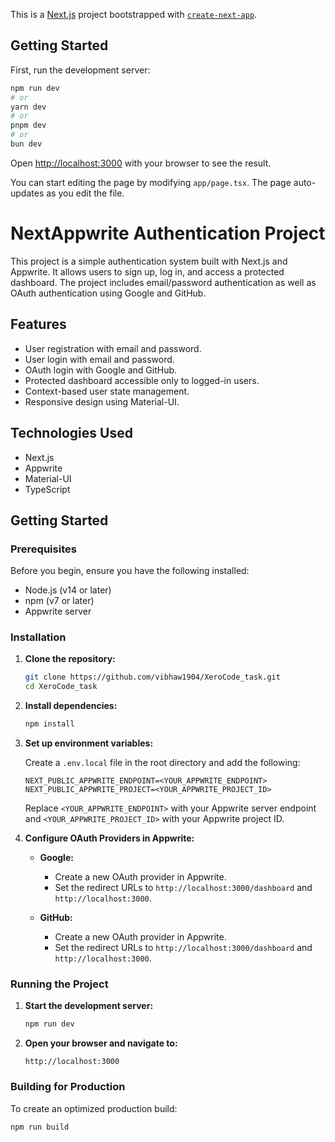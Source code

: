 This is a [Next.js](https://nextjs.org/) project bootstrapped with [`create-next-app`](https://github.com/vercel/next.js/tree/canary/packages/create-next-app).

## Getting Started

First, run the development server:

```bash
npm run dev
# or
yarn dev
# or
pnpm dev
# or
bun dev
```

Open [http://localhost:3000](http://localhost:3000) with your browser to see the result.

You can start editing the page by modifying `app/page.tsx`. The page auto-updates as you edit the file.

# NextAppwrite Authentication Project

This project is a simple authentication system built with Next.js and Appwrite. It allows users to sign up, log in, and access a protected dashboard. The project includes email/password authentication as well as OAuth authentication using Google and GitHub.

## Features

- User registration with email and password.
- User login with email and password.
- OAuth login with Google and GitHub.
- Protected dashboard accessible only to logged-in users.
- Context-based user state management.
- Responsive design using Material-UI.

## Technologies Used

- Next.js
- Appwrite
- Material-UI
- TypeScript

## Getting Started

### Prerequisites

Before you begin, ensure you have the following installed:

- Node.js (v14 or later)
- npm (v7 or later)
- Appwrite server

### Installation

1. **Clone the repository:**

    ```bash
    git clone https://github.com/vibhaw1904/XeroCode_task.git
    cd XeroCode_task
    ```

2. **Install dependencies:**

    ```bash
    npm install
    ```

3. **Set up environment variables:**

    Create a `.env.local` file in the root directory and add the following:

    ```env
    NEXT_PUBLIC_APPWRITE_ENDPOINT=<YOUR_APPWRITE_ENDPOINT>
    NEXT_PUBLIC_APPWRITE_PROJECT=<YOUR_APPWRITE_PROJECT_ID>
    
    ```

    Replace `<YOUR_APPWRITE_ENDPOINT>` with your Appwrite server endpoint and `<YOUR_APPWRITE_PROJECT_ID>` with your Appwrite project ID.

4. **Configure OAuth Providers in Appwrite:**

    - **Google:**
        - Create a new OAuth provider in Appwrite.
        - Set the redirect URLs to `http://localhost:3000/dashboard` and `http://localhost:3000`.

    - **GitHub:**
        - Create a new OAuth provider in Appwrite.
        - Set the redirect URLs to `http://localhost:3000/dashboard` and `http://localhost:3000`.

### Running the Project

1. **Start the development server:**

    ```bash
    npm run dev
    ```

2. **Open your browser and navigate to:**

    ```
    http://localhost:3000
    ```

### Building for Production

To create an optimized production build:

```bash
npm run build


